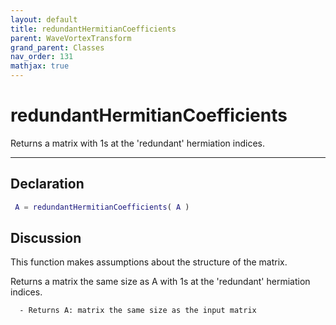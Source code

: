 ```yaml
---
layout: default
title: redundantHermitianCoefficients
parent: WaveVortexTransform
grand_parent: Classes
nav_order: 131
mathjax: true
---
```


#  redundantHermitianCoefficients

Returns a matrix with 1s at the 'redundant' hermiation indices.


---

## Declaration
```matlab
 A = redundantHermitianCoefficients( A )
```
## Discussion

  This function makes assumptions about the structure of the matrix.
 
  Returns a matrix the same size as A with 1s at the 'redundant'
  hermiation indices.
 
      - Returns A: matrix the same size as the input matrix
